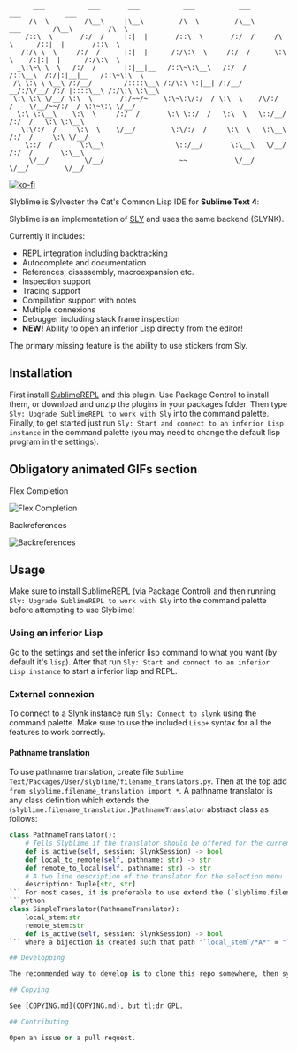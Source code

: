 ```
      ___           ___       ___           ___           ___                   ___           ___     
     /\  \         /\__\     |\__\         /\  \         /\__\      ___        /\__\         /\  \    
    /::\  \       /:/  /     |:|  |       /::\  \       /:/  /     /\  \      /::|  |       /::\  \   
   /:/\ \  \     /:/  /      |:|  |      /:/\:\  \     /:/  /      \:\  \    /:|:|  |      /:/\:\  \  
  _\:\~\ \  \   /:/  /       |:|__|__   /::\~\:\__\   /:/  /       /::\__\  /:/|:|__|__   /::\~\:\  \ 
 /\ \:\ \ \__\ /:/__/        /::::\__\ /:/\:\ \:|__| /:/__/     __/:/\/__/ /:/ |::::\__\ /:/\:\ \:\__\
 \:\ \:\ \/__/ \:\  \       /:/~~/~    \:\~\:\/:/  / \:\  \    /\/:/  /    \/__/~~/:/  / \:\~\:\ \/__/
  \:\ \:\__\    \:\  \     /:/  /       \:\ \::/  /   \:\  \   \::/__/           /:/  /   \:\ \:\__\  
   \:\/:/  /     \:\  \    \/__/         \:\/:/  /     \:\  \   \:\__\          /:/  /     \:\ \/__/  
    \::/  /       \:\__\                  \::/__/       \:\__\   \/__/         /:/  /       \:\__\    
     \/__/         \/__/                   ~~            \/__/                 \/__/         \/__/    

```

[![ko-fi](https://www.ko-fi.com/img/githubbutton_sm.svg)](https://ko-fi.com/U7U11ZLB8)

Slyblime is Sylvester the Cat's Common Lisp IDE for **Sublime Text 4**:

Slyblime is an implementation of [SLY](https://github.com/joaotavora/sly) and uses the same backend (SLYNK). 

Currently it includes:

* REPL integration including backtracking
* Autocomplete and documentation
* References, disassembly, macroexpansion etc.
* Inspection support
* Tracing support
* Compilation support with notes
* Multiple connexions
* Debugger including stack frame inspection
* **NEW!** Ability to open an inferior Lisp directly from the editor!

The primary missing feature is the ability to use stickers from Sly.

## Installation
First install [SublimeREPL](https://github.com/wuub/SublimeREPL) and this plugin.
Use Package Control to install them, or download and unzip the plugins in your packages folder.
Then type `Sly: Upgrade SublimeREPL to work with Sly` into the command palette.
Finally, to get started just run `Sly: Start and connect to an inferior Lisp instance` in the command palette (you may need to change the default lisp program in the settings).

## Obligatory animated GIFs section
Flex Completion

![Flex Completion](./docs/animations/completion.gif)

Backreferences

![Backreferences](./docs/animations/backreference.gif)

## Usage
Make sure to install SublimeREPL (via Package Control) and then running `Sly: Upgrade SublimeREPL to work with Sly` into the command palette before attempting to use Slyblime!

### Using an inferior Lisp

Go to the settings and set the inferior lisp command to what you want (by default it's `lisp`).
After that run `Sly: Start and connect to an inferior Lisp instance` to start a inferior lisp and REPL.

### External connexion
To connect to a Slynk instance run `Sly: Connect to slynk` using the command palette.
Make sure to use the included `Lisp+` syntax for all the features to work correctly.

#### Pathname translation

To use pathname translation, create file `Sublime Text/Packages/User/slyblime/filename_translators.py`.
Then at the top add `from slyblime.filename_translation import *`.
A pathname translator is any class definition which extends the (`slyblime.filename_translation.`)`PathnameTranslator` abstract class as follows:
```python
class PathnameTranslator():
    # Tells Slyblime if the translator should be offered for the current connexion
    def is_active(self, session: SlynkSession) -> bool
    def local_to_remote(self, pathname: str) -> str
    def remote_to_local(self, pathname: str) -> str
    # A two line description of the translator for the selection menu
    description: Tuple[str, str]
``` For most cases, it is preferable to use extend the (`slyblime.filename_translation.`)`SimpleTranslator` abstract class:
```python
class SimpleTranslator(PathnameTranslator):
    local_stem:str
    remote_stem:str
    def is_active(self, session: SlynkSession) -> bool
``` where a bijection is created such that path "`local_stem`/*A*" ≃ "`remote_stem`/*A*".

## Developping

The recommended way to develop is to clone this repo somewhere, then symlink the `src` folder to the Sublime packages folder and symlink the `sly` submodule folder into the `src` folder. While this may seem convolouted, this allows almost all files to remain toplevel in the package folder which means that Sublime Text will reload them upon modification, speeding up editing speed.

## Copying

See [COPYING.md](COPYING.md), but tl;dr GPL.

## Contributing

Open an issue or a pull request.

